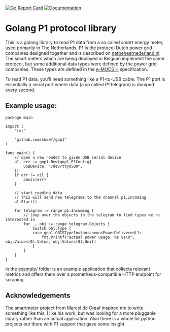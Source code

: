 [![Go Report Card](https://goreportcard.com/badge/github.com/skoef/gop1)](https://goreportcard.com/report/github.com/skoef/gop1) [![Documentation](https://godoc.org/github.com/skoef/gop1?status.svg)](http://godoc.org/github.com/skoef/gop1)

# Golang P1 protocol library

This is a golang library to read P1 data from a so called *smart* energy meter, used primarily in The Netherlands. P1 is the protocol Dutch power grid companies designed together and is described on [netbeheernederland.nl](https://www.netbeheernederland.nl/_upload/Files/Slimme_meter_15_a727fce1f1.pdf). The smart meters which are being deployed in Belgium implement the same protocol, but some additional data types were defined by the power grid companies. These types are defined in the [e-MUCS H](https://www.fluvius.be/sites/fluvius/files/2019-12/e-mucs_h_ed_1_3.pdf) specification.

To read P1 data, you'll need something like a P1-to-USB cable. The P1 port is essentially a serial port where data (a so called P1 telegram) is dumped every second.

## Example usage:
```golang
package main

import (
	"fmt"

	"github.com/skoef/gop1"
)

func main() {
	// open a new reader to given USB serial device
	p1, err := gop1.New(gop1.P1Config{
		USBDevice: "/dev/ttyUSB0",
	})
	if err != nil {
		panic(err)
	}

	// start reading data
	// this will send new telegrams to the channel p1.Incoming
	p1.Start()

	for telegram := range p1.Incoming {
		// loop over the objects in the telegram to find types we're interested in
		for _, obj := range telegram.Objects {
			switch obj.Type {
			case gop1.OBISTypeInstantaneousPowerDeliveredL1:
				fmt.Printf("actual power usage: %s %s\n", obj.Values[0].Value, obj.Values[0].Unit)
			}
		}
	}
}
```

In the [example/](https://github.com/skoef/gop1/tree/master/example) folder is an example application that collects relevant metrics and offers them over a prometheus-compatible HTTP endpoint for scraping.

## Acknowledgements
The [smartmeter](https://github.com/marceldegraaf/smartmeter) project from Marcel de Graaf inspired me to write something like this. I like his work, but was looking for a more pluggable library rather than an actual application. Also there is a whole lot python projects out there with P1 support that gave some insight.
